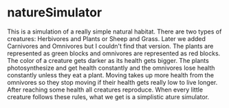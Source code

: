 # natureSimulator
This is a simulation of a really simple natural habitat.
There are two types of creatures: Herbivores and Plants or Sheep and Grass.
Later we added Carnivores and Omnivores but I couldn't find that version.
The plants are represented as green blocks and omnivores are represented as red blocks.
The color of a creature gets darker as its health gets bigger.
The plants photosynthesize and get health constantly and the omnivores lose health constantly unless they eat a plant.
Moving takes up more health from the omnivores so they stop moving if their health gets really low to live longer.
After reaching some health all creatures reproduce.
When every little creature follows these rules, what we get is a simplistic ature simulator.
